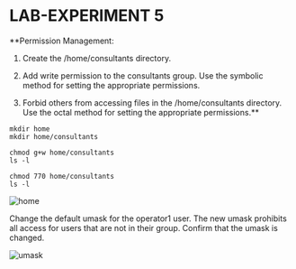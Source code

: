 # LAB-EXPERIMENT 5

**Permission Management:

1. Create the /home/consultants directory.

2. Add write permission to the consultants group. Use the symbolic method for setting the appropriate permissions.

3. Forbid others from accessing files in the /home/consultants directory. Use the octal method for setting the appropriate permissions.**

```
mkdir home
mkdir home/consultants

chmod g+w home/consultants
ls -l

chmod 770 home/consultants
ls -l
```

![home](https://github.com/user-attachments/assets/dd2c6585-62f2-469f-b379-ca4401ce7de8)

Change the default umask for the operator1 user. The new umask prohibits all access for users that are not in their group. Confirm that the umask is changed.

![umask](https://github.com/user-attachments/assets/afc5c23d-c1c9-46fc-9ab2-d3c3e00f52d1)

